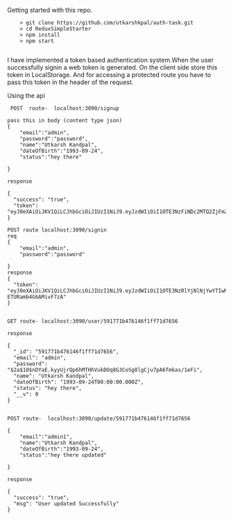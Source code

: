 Getting started with this repo.
```
	> git clone https://github.com/utkarshkpal/auth-task.git
	> cd ReduxSimpleStarter
	> npm install
	> npm start
  
```


I have implemented a token based authentication system.When the user successfully signin a web token is generated.
On the client side store this token in LocalStorage. And for accessing a protected route you have to pass this token in the header 
of the request.



Using the api

```
 POST  route-  localhost:3090/signup

pass this in body (content type json)
{   
	"email":"admin",
	"password":"password",
	"name":"Utkarsh Kandpal",
	"dateOfBirth":"1993-09-24",
	"status":"hey there"

}

response

{
  "success": "true",
  "token": "eyJ0eXAiOiJKV1QiLCJhbGciOiJIUzI1NiJ9.eyJzdWIiOiI1OTE3NzFiNDc2MTQ2ZjFmZjcxZDc2NTYiLCJpYXQiOjE0OTQ3MDg2NjA5MDl9.m8YTKqh5Ty2J7qIal9dP38ZNSDDC6UX6NRiQRzHLlAk"
}

```

```
POST route localhost:3090/signin
req
{   
	"email":"admin",
	"password":"password"

}
response
{
  "token": "eyJ0eXAiOiJKV1QiLCJhbGciOiJIUzI1NiJ9.eyJzdWIiOiI1OTE3NzRlYjNlNjYwYTIwMzQyMjFiNmEiLCJpYXQiOjE0OTQ3MDk0OTA3ODd9.eRxl43CSt1bISrRpBJEZMq9E-ETURamb4G6AMivF7zA"
}

```

```

GET route- localhost:3090/user/591771b476146f1ff71d7656

response

{
  "_id": "591771b476146f1ff71d7656",
  "email": "admin",
  "password": "$2a$10$nDYaE.kyyUjrQp6hMTHhVukDOq8G3CoSg8lgCju7pA6fmkas/1eFi",
  "name": "Utkarsh Kandpal",
  "dateOfBirth": "1993-09-24T00:00:00.000Z",
  "status": "hey there",
  "__v": 0
}

```


```

POST route-  localhost:3090/update/591771b476146f1ff71d7656

{   
	"email":"admin1",
	"name":"Utkarsh Kandpal",
	"dateOfBirth":"1993-09-24",
	"status":"hey there updated"

}

response

{
  "success": "true",
  "msg": "User updated Successfully"
}
```
